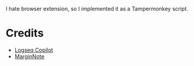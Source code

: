 I hate browser extension, so I implemented it as a Tampermonkey script. 

# Credits

- [Logseq Copilot](https://github.com/EINDEX/logseq-copilot)
- [MarginNote](https://www.marginnote.com/)